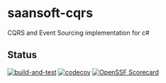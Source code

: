 # saansoft-cqrs

CQRS and Event Sourcing implementation for c#


## Status

[![build-and-test](https://github.com/saan800/saansoft-cqrs/actions/workflows/build-and-test.yml/badge.svg?branch=main)](https://github.com/saan800/saansoft-cqrs/actions/workflows/build-and-test.yml) 
[![codecov](https://codecov.io/gh/saan800/saansoft-cqrs/graph/badge.svg?token=FIHYI10VIW)](https://codecov.io/gh/saan800/saansoft-cqrs)
[![OpenSSF Scorecard](https://api.securityscorecards.dev/projects/github.com/saan800/saansoft-cqrs/badge)](https://securityscorecards.dev/viewer/?uri=github.com/saan800/saansoft-cqrs)
